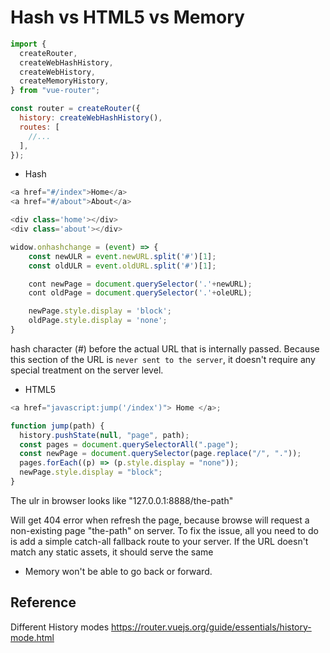 # Hash vs HTML5 vs Memory

```js
import {
  createRouter,
  createWebHashHistory,
  createWebHistory,
  createMemoryHistory,
} from "vue-router";

const router = createRouter({
  history: createWebHashHistory(),
  routes: [
    //...
  ],
});
```

- Hash

```js
<a href="#/index">Home</a>
<a href="#/about">About</a>

<div class='home'></div>
<div class='about'></div>

widow.onhashchange = (event) => {
    const newULR = event.newURL.split('#')[1];
    const oldULR = event.oldURL.split('#')[1];

    cont newPage = document.querySelector('.'+newURL);
    cont oldPage = document.querySelector('.'+oleURL);

    newPage.style.display = 'block';
    oldPage.style.display = 'none';
}

```

hash character (#) before the actual URL that is internally passed.
Because this section of the URL is `never sent to the server`, it doesn't require any special treatment on the server level.

- HTML5

```js
<a href="javascript:jump('/index')"> Home </a>;

function jump(path) {
  history.pushState(null, "page", path);
  const pages = document.querySelectorAll(".page");
  const newPage = document.querySelector(page.replace("/", "."));
  pages.forEach((p) => (p.style.display = "none"));
  newPage.style.display = "block";
}
```

The ulr in browser looks like "127.0.0.1:8888/the-path"

Will get 404 error when refresh the page, because browse will request a non-existing page "the-path" on server.
To fix the issue, all you need to do is add a simple catch-all fallback route to your server. If the URL doesn't match any static assets, it should serve the same

- Memory
  won't be able to go back or forward.

## Reference

Different History modes
https://router.vuejs.org/guide/essentials/history-mode.html
